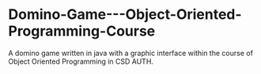 # Domino-Game---Object-Oriented-Programming-Course
A domino game written in java with a graphic interface within the course of Object Oriented Programming in CSD AUTH.
